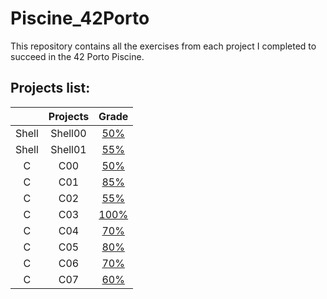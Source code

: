 # Piscine_42Porto
This repository contains all the exercises from each project I completed to succeed in the 42 Porto Piscine.

 ## Projects list:
|          | Projects      | Grade         |
| :---:     | :--------------:| :----------:|
| Shell     | Shell00 | [50%](./Shell/shell00) |
| Shell     | Shell01 |  [55%](./Shell/shell01)  |
| C | C00   | [50%](./C/c00) | 
| C | C01 | [85%](./C/c01) | 
| C | C02 | [55%](./C/c02) | 
| C | C03 |  [100%](./C/c03) | 
| C | C04 |  [70%](./C/c04)| 
| C | C05 | [80%](./C/c05)| 
| C | C06 | [70%](./C/c06) | 
| C | C07 |  [60%](./Piscine/c07)| 
